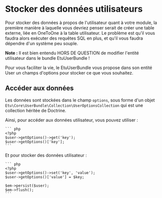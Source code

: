 
Stocker des données utilisateurs
================================

Pour stocker des données à propos de l'utilisateur quant à votre module, la première
manière à laquelle vous devriez penser serait de créer une table externe, liée en
OneToOne à la table utilisateur. Le problème est qu'il vous faudra alors exécuter
des requêtes SQL en plus, et qu'il vous faudra dépendre d'un système peu souple.

**Note :** Il est bien entendu HORS DE QUESTION de modifier l'entité utilisateur
dans le bundle EtuUserBundle !

Pour vous faciliter la vie, le EtuUserBundle vous propose dans son entité User un
champs d'options pour stocker ce que vous souhaitez.

Accéder aux données
-------------------

Les données sont stockées dans le champ `options`, sous forme d'un objet
`Etu\Core\UserBundle\Collection\UserOptionsCollection` qui est une collection
héritée de Doctrine.

Ainsi, pour accéder aux données utilisateur, vous pouvez utiliser :

	``` php
	<?php
	$user->getOptions()->get('key');
	$user->getOptions()['key'];
	```

Et pour stocker des données utilisateur :

	``` php
	<?php
	$user->getOptions()->set('key', 'value');
	$user->getOptions()['value'] = $key;

	$em->persist($user);
	$em->flush();
	```
